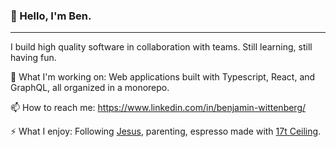 <!--
**bwittenberg/bwittenberg** is a ✨ _special_ ✨ repository because its `README.md` (this file) appears on your GitHub profile.

Here are some ideas to get you started:

- 🔭 I’m currently working on ...
- 🌱 I’m currently learning ...
- 👯 I’m looking to collaborate on ...
- 🤔 I’m looking for help with ...
- 💬 Ask me about ...
- 📫 How to reach me: ...
- 😄 Pronouns: ...
- ⚡ Fun fact: ...
-->

### 👋 Hello, I'm Ben.

---

I build high quality software in collaboration with teams. Still learning, still having fun.

🔭 What I'm working on: Web applications built with Typescript, React, and GraphQL, all organized in a monorepo.

📫 How to reach me: https://www.linkedin.com/in/benjamin-wittenberg/

⚡ What I enjoy: Following [Jesus](https://www.blueletterbible.org/nlt/jhn/1/18/s_998018), parenting, espresso made with [17t Ceiling](https://bluebottlecoffee.com/us/eng/product/17ft-ceiling).
